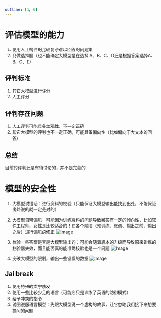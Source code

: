 ```yaml
---
outline: [1, 6]
---
```


# 评估模型的能力

1. 使用人工构件的比较复杂难以回答的问题集
2. 只做选择题（也不能确定大模型是在选择 A、B、C、D还是根据答案选择A、B、C、D)

## 评判标准

1. 其它大模型进行评分
2. 人工评分

## 评判存在问题

1. 人工评判可能具备主观性，不一定正确
2. 其它大模型的评判也不一定正确，可能具备偏向性（比如偏向于大文本的回答）

## 总结

目前的评判还是有待讨论的，并不是完善的

# 模型的安全性

1. 大模型说错话：进行资料的校验（只能保证大模型输出能找到出处，不能保证出处说的就一定是对的）
2. 大模型自带偏见：可能因为训练资料的问题导致回答有一定的倾向性，比如软件工程师，女性是比较适合的！在各个阶段（预训练、微调、输出之前、输出之后）进行偏见的修正
   ![Image](https://github.com/user-attachments/assets/0411e401-7f78-4771-9143-902bcd058c64)

3. 检验一些答案是否是大模型输出的：可能会随着版本的升级而导致原来训练的校验器失效，而且能否真的能准确校验也是一个问题
   ![Image](https://github.com/user-attachments/assets/f3d24f34-1fd4-4eda-9f5f-64dfcc7f35be)

3. 突破大模型的限制，输出一些错误的数据
   ![Image](https://github.com/user-attachments/assets/4a744294-4ed3-441a-a106-e67ac4456699)

## Jailbreak
1. 使用特殊的文字触发
2. 使用一些比较少见的语言（可能它只是训练了英语的防御模式）
3. 给予冲突的指令
4. 试图说服语言模型：先跟大模型说一个虚构的故事，让它忽略我们接下来想要提问的问题
